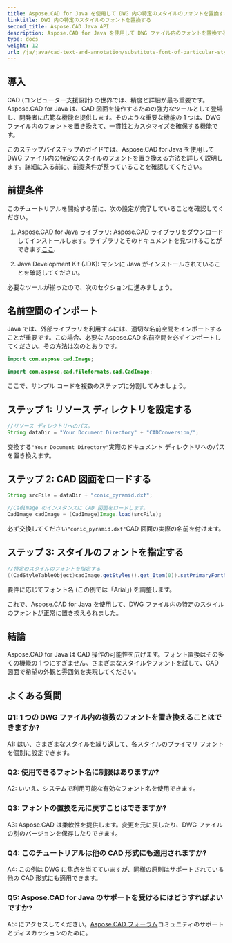 ```yaml
---
title: Aspose.CAD for Java を使用して DWG 内の特定のスタイルのフォントを置換する
linktitle: DWG 内の特定のスタイルのフォントを置換する
second_title: Aspose.CAD Java API
description: Aspose.CAD for Java を使用して DWG ファイル内のフォントを置換する方法を学びます。スタイルを正確にカスタマイズするためのステップバイステップのガイド。
type: docs
weight: 12
url: /ja/java/cad-text-and-annotation/substitute-font-of-particular-style-in-dwg/
---
```

## 導入

CAD (コンピューター支援設計) の世界では、精度と詳細が最も重要です。 Aspose.CAD for Java は、CAD 図面を操作するための強力なツールとして登場し、開発者に広範な機能を提供します。そのような重要な機能の 1 つは、DWG ファイル内のフォントを置き換えて、一貫性とカスタマイズを確保する機能です。

このステップバイステップのガイドでは、Aspose.CAD for Java を使用して DWG ファイル内の特定のスタイルのフォントを置き換える方法を詳しく説明します。詳細に入る前に、前提条件が整っていることを確認してください。

## 前提条件

このチュートリアルを開始する前に、次の設定が完了していることを確認してください。

1.  Aspose.CAD for Java ライブラリ: Aspose.CAD ライブラリをダウンロードしてインストールします。ライブラリとそのドキュメントを見つけることができます[ここ](https://releases.aspose.com/cad/java/).

2. Java Development Kit (JDK): マシンに Java がインストールされていることを確認してください。

必要なツールが揃ったので、次のセクションに進みましょう。

## 名前空間のインポート

Java では、外部ライブラリを利用するには、適切な名前空間をインポートすることが重要です。この場合、必要な Aspose.CAD 名前空間を必ずインポートしてください。その方法は次のとおりです。

```java
import com.aspose.cad.Image;

import com.aspose.cad.fileformats.cad.CadImage;

```

ここで、サンプル コードを複数のステップに分割してみましょう。

## ステップ 1: リソース ディレクトリを設定する

```java
//リソース ディレクトリへのパス。
String dataDir = "Your Document Directory" + "CADConversion/";
```

交換する`"Your Document Directory"`実際のドキュメント ディレクトリへのパスを置き換えます。

## ステップ 2: CAD 図面をロードする

```java
String srcFile = dataDir + "conic_pyramid.dxf";

//CadImage のインスタンスに CAD 図面をロードします。
CadImage cadImage = (CadImage)Image.load(srcFile);
```

必ず交換してください`"conic_pyramid.dxf"`CAD 図面の実際の名前を付けます。

## ステップ 3: スタイルのフォントを指定する

```java
//特定のスタイルのフォントを指定する
((CadStyleTableObject)cadImage.getStyles().get_Item(0)).setPrimaryFontName("Arial");
```

要件に応じてフォント名 (この例では「Arial」) を調整します。

これで、Aspose.CAD for Java を使用して、DWG ファイル内の特定のスタイルのフォントが正常に置き換えられました。

## 結論

Aspose.CAD for Java は CAD 操作の可能性を広げます。フォント置換はその多くの機能の 1 つにすぎません。さまざまなスタイルやフォントを試して、CAD 図面で希望の外観と雰囲気を実現してください。

## よくある質問

### Q1: 1 つの DWG ファイル内の複数のフォントを置き換えることはできますか?

A1: はい、さまざまなスタイルを繰り返して、各スタイルのプライマリ フォントを個別に設定できます。

### Q2: 使用できるフォント名に制限はありますか?

A2: いいえ、システムで利用可能な有効なフォント名を使用できます。

### Q3: フォントの置換を元に戻すことはできますか?

A3: Aspose.CAD は柔軟性を提供します。変更を元に戻したり、DWG ファイルの別のバージョンを保存したりできます。

### Q4: このチュートリアルは他の CAD 形式にも適用されますか?

A4: この例は DWG に焦点を当てていますが、同様の原則はサポートされている他の CAD 形式にも適用できます。

### Q5: Aspose.CAD for Java のサポートを受けるにはどうすればよいですか?

A5: にアクセスしてください。[Aspose.CAD フォーラム](https://forum.aspose.com/c/cad/19)コミュニティのサポートとディスカッションのために。